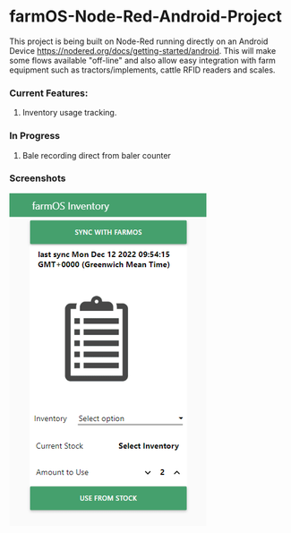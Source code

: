 # farmOS-Node-Red-Android-Project

This project is being built on Node-Red running directly on an Android Device https://nodered.org/docs/getting-started/android.
This will make some flows available "off-line" and also allow easy integration with farm equipment such as tractors/implements, cattle RFID readers and scales.

### Current Features:
1. Inventory usage tracking.

### In Progress
1. Bale recording direct from baler counter 

### Screenshots


![alt text](https://github.com/Farmer-Eds-Shed/farmOS-Node-Red-Android-Project/blob/main/screenshots/InventoryUI.gif?raw=true)
